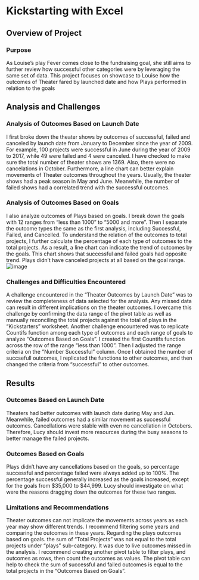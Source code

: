 # Kickstarting with Excel
## Overview of Project
### Purpose
As Louise’s play Fever comes close to the fundraising goal, she still aims to further review how successful other categories were by leveraging the same set of data. This project focuses on showcase to Louise how the outcomes of Theater fared by launched date and how Plays performed in relation to the goals
## Analysis and Challenges
### Analysis of Outcomes Based on Launch Date
I first broke down the theater shows by outcomes of successful, failed and canceled by launch date from January to December since the year of 2009. For example, 100 projects were successful in June during the year of 2009 to 2017, while 49 were failed and 4 were canceled. I have checked to make sure the total number of theater shows are 1369. Also, there were no cancelations in October. Furthermore, a line chart can better explain movements of Theater outcomes throughout the years. Usually, the theater shows had a peak season in May and June. Meanwhile, the number of failed shows had a correlated trend with the successful outcomes. 
### Analysis of Outcomes Based on Goals
 I also analyze outcomes of Plays based on goals. I break down the goals with 12 ranges from “less than 1000” to “5000 and more”. Then I separate the outcome types the same as the first analysis, including Successful, Failed, and Cancelled. To understand the relation of the outcomes to total projects, I further calculate the percentage of each type of outcomes to the total projects. As a result, a line chart can indicate the trend of outcomes by the goals. This chart shows that successful and failed goals had opposite trend. Plays didn’t have canceled projects at all based on the goal range. 
![image]( https://github.com/leonanana249/assignment1-kickstarter-analysis/issues/1#issue-1292393828)
### Challenges and Difficulties Encountered
A challenge encountered in the “Theater Outcomes by Launch Date” was to review the completeness of data selected for the analysis. Any missed data can result in different implications on the theater outcomes. I overcame this challenge by confirming the data range of the pivot table as well as manually reconciling the total projects against the total of plays in the  “Kickstarters” worksheet.  Another challenge encountered was to replicate Countifs function among each type of outcomes and each range of goals to analyze “Outcomes Based on Goals”. I created the first Countifs function across the row of the range “less than 1000”. Then I adjusted the range criteria on the “Number Successful” column. Once I obtained the number of succsefull outcomes, I replicated the functions to other outcomes, and then changed the criteria from “successful” to other outcomes. 
## Results
### Outcomes Based on Launch Date 
Theaters had better outcomes with launch date during May and Jun. Meanwhile, failed outcomes had a similar movement as successful outcomes. Cancellations were stable with even no cancellation in Octobers. Therefore, Lucy should invest more resources during the busy seasons to better manage the failed projects. 
### Outcomes Based on Goals
Plays didn’t have any cancellations based on the goals, so percentage successful and percentage failed were always added up to 100%. The percentage successful generally increased as the goals increased, except for the goals from $35,000 to $44,999. Lucy should investigate on what were the reasons dragging down the outcomes for these two ranges. 
### Limitations and Recommendations
Theater outcomes can not implicate the movements across years as each year may show different trends. I recommend filtering some years and comparing the outcomes in these years. 
Regarding the plays outcomes based on goals. the sum of “Total Projects” was not equal to the total projects under “plays” sub-category. It was due to live outcomes missed in the analysis. I recommend creating another pivot table to filter plays, and outcomes as rows, then count the outcomes as values. The pivot table can help to check the sum of successful and failed outcomes is equal to the total projects in the “Outcomes Based on Goals”. 

